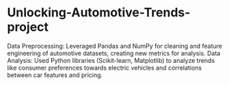 # Unlocking-Automotive-Trends-project
Data Preprocessing: Leveraged Pandas and NumPy for cleaning and feature engineering of automotive datasets, creating new metrics for analysis. Data Analysis: Used Python libraries (Scikit-learn, Matplotlib) to analyze trends like consumer preferences towards electric vehicles and correlations between car features and pricing.
